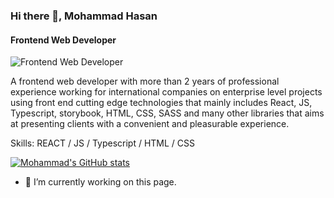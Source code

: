 ### Hi there 👋, Mohammad Hasan
#### Frontend Web Developer
![Frontend Web Developer](https://i.ibb.co/Q6p9FbK/Mohammad-Hasan.png)

A frontend web developer with more than 2 years of professional experience working for international companies on enterprise level projects using front end cutting edge technologies that mainly includes React, JS, Typescript, storybook, HTML, CSS, SASS and many other  libraries that aims at presenting clients with a convenient and pleasurable experience.

Skills: REACT / JS / Typescript / HTML / CSS



[![Mohammad's GitHub stats](https://github-readme-stats.vercel.app/api?username=MohammadHH&count_private=true&show_icons=true)](https://github.com/anuraghazra/github-readme-stats)

- 🔭 I’m currently working on this page. 

